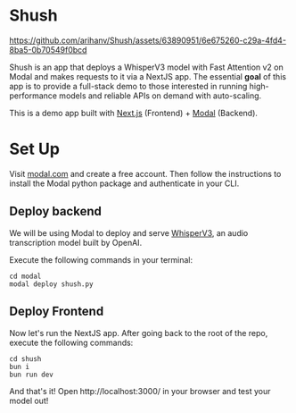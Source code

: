 # Shush


https://github.com/arihanv/Shush/assets/63890951/6e675260-c29a-4fd4-8ba5-0b70549f0bcd





Shush is an app that deploys a WhisperV3 model with Fast Attention v2 on Modal and makes requests to it via a NextJS app. The essential **goal** of this app is to provide a full-stack demo to those interested in running high-performance models and reliable APIs on demand with auto-scaling.

This is a demo app built with [Next.js](https://nextjs.org/) (Frontend) + [Modal](https://modal.com/) (Backend).

# Set Up
Visit [modal.com](https://modal.com/) and create a free account. Then follow the instructions to install the Modal python package and authenticate in your CLI.

## Deploy backend
We will be using Modal to deploy and serve [WhisperV3](https://github.com/openai/whisper), an audio transcription model built by OpenAI.

Execute the following commands in your terminal:
```
cd modal
modal deploy shush.py
```

## Deploy Frontend
Now let's run the NextJS app. After going back to the root of the repo, execute the following commands:
```
cd shush
bun i
bun run dev
```

And that's it! Open http://localhost:3000/ in your browser and test your model out!
